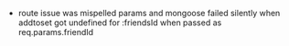 - route issue was mispelled params and mongoose failed silently when addtoset got undefined for :friendsId when passed as req.params.friendId
